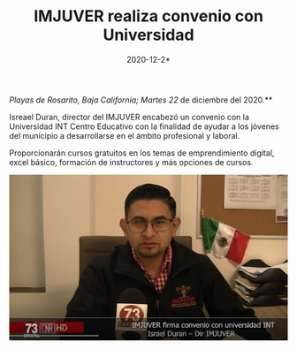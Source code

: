 ﻿---
layout: blog
title:  "IMJUVER realiza convenio con Universidad"
date:   2020-12-2*
categories: rosarito
permalink: /:categories/:title:output_ext
image: /img/cnr/2020-12-24-imjuver-realiza-convenio.png
alt: "IMJUVER realiza convenio con Universidad"
autor: 
---


**Playas de Rosarito, Baja California; Martes* 22* de diciembre del 2020.**


Isreael Duran, director del IMJUVER encabezó un convenio con la Universidad INT Centro Educativo con la finalidad de ayudar a los jóvenes del municipio a desarrollarse en el ámbito profesional y laboral.


Proporcionarán cursos gratuitos en los temas de emprendimiento digital, excel básico, formación de instructores y más opciones de cursos.

<div id="carouselExampleSlidesOnly" class="carousel slide" data-ride="carousel">
  <div class="carousel-inner">
    <div class="carousel-item active">
       <img class="d-block w-100" src="/img/cnr/2020-12-24-imjuver-realiza-convenio.png" loading="lazy"  alt="IMJUVER realiza convenio con Universidad">
    </div>
  </div>
</div>